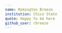```yaml
---
name: Remington Breeze
institution: Chico State
quote: Happy to be here
github_user: rbreeze
---
```

